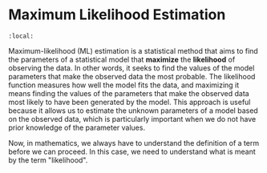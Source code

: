 # Maximum Likelihood Estimation

```{contents}
:local:
```

Maximum-likelihood (ML) estimation is a statistical method that aims to find the
parameters of a statistical model that **maximize** the **likelihood** of
observing the data. In other words, it seeks to find the values of the model
parameters that make the observed data the most probable. The likelihood
function measures how well the model fits the data, and maximizing it means
finding the values of the parameters that make the observed data most likely to
have been generated by the model. This approach is useful because it allows us
to estimate the unknown parameters of a model based on the observed data, which
is particularly important when we do not have prior knowledge of the parameter
values.

Now, in mathematics, we always have to understand the definition of a term
before we can proceed. In this case, we need to understand what is meant by the
term "likelihood".
